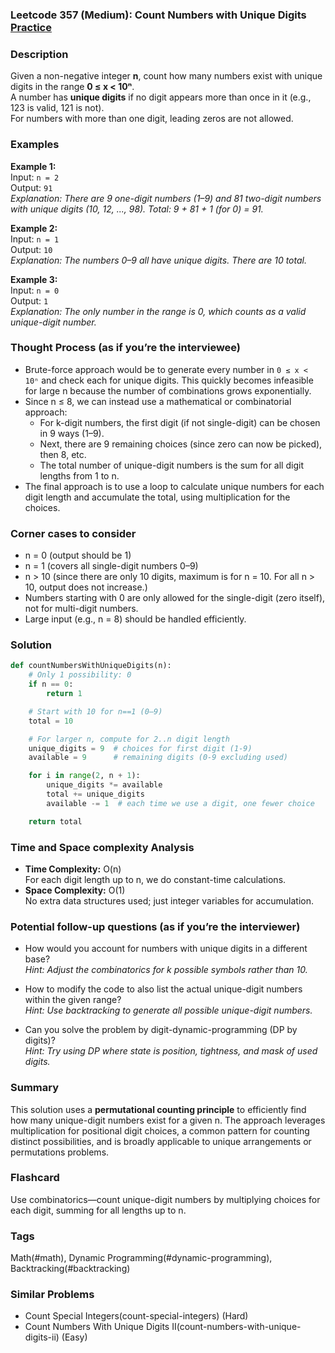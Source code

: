 ### Leetcode 357 (Medium): Count Numbers with Unique Digits [Practice](https://leetcode.com/problems/count-numbers-with-unique-digits)

### Description  
Given a non-negative integer **n**, count how many numbers exist with unique digits in the range **0 ≤ x < 10ⁿ**.  
A number has **unique digits** if no digit appears more than once in it (e.g., 123 is valid, 121 is not).  
For numbers with more than one digit, leading zeros are not allowed.  

### Examples  

**Example 1:**  
Input: `n = 2`  
Output: `91`  
*Explanation: There are 9 one-digit numbers (1–9) and 81 two-digit numbers with unique digits (10, 12, ..., 98). Total: 9 + 81 + 1 (for 0) = 91.*

**Example 2:**  
Input: `n = 1`  
Output: `10`  
*Explanation: The numbers 0–9 all have unique digits. There are 10 total.*

**Example 3:**  
Input: `n = 0`  
Output: `1`  
*Explanation: The only number in the range is 0, which counts as a valid unique-digit number.*

### Thought Process (as if you’re the interviewee)  

- Brute-force approach would be to generate every number in `0 ≤ x < 10ⁿ` and check each for unique digits. This quickly becomes infeasible for large n because the number of combinations grows exponentially.
- Since n ≤ 8, we can instead use a mathematical or combinatorial approach:
    - For k-digit numbers, the first digit (if not single-digit) can be chosen in 9 ways (1–9).
    - Next, there are 9 remaining choices (since zero can now be picked), then 8, etc.
    - The total number of unique-digit numbers is the sum for all digit lengths from 1 to n.
- The final approach is to use a loop to calculate unique numbers for each digit length and accumulate the total, using multiplication for the choices.

### Corner cases to consider  
- n = 0 (output should be 1)
- n = 1 (covers all single-digit numbers 0–9)
- n > 10 (since there are only 10 digits, maximum is for n = 10. For all n > 10, output does not increase.)
- Numbers starting with 0 are only allowed for the single-digit (zero itself), not for multi-digit numbers.
- Large input (e.g., n = 8) should be handled efficiently.

### Solution

```python
def countNumbersWithUniqueDigits(n):
    # Only 1 possibility: 0
    if n == 0:
        return 1

    # Start with 10 for n==1 (0–9)
    total = 10

    # For larger n, compute for 2..n digit length
    unique_digits = 9  # choices for first digit (1-9)
    available = 9      # remaining digits (0-9 excluding used)

    for i in range(2, n + 1):
        unique_digits *= available
        total += unique_digits
        available -= 1  # each time we use a digit, one fewer choice

    return total
```

### Time and Space complexity Analysis  

- **Time Complexity:** O(n)  
    For each digit length up to n, we do constant-time calculations.
- **Space Complexity:** O(1)  
    No extra data structures used; just integer variables for accumulation.

### Potential follow-up questions (as if you’re the interviewer)  

- How would you account for numbers with unique digits in a different base?  
  *Hint: Adjust the combinatorics for k possible symbols rather than 10.*

- How to modify the code to also list the actual unique-digit numbers within the given range?  
  *Hint: Use backtracking to generate all possible unique-digit numbers.*

- Can you solve the problem by digit-dynamic-programming (DP by digits)?  
  *Hint: Try using DP where state is position, tightness, and mask of used digits.*

### Summary
This solution uses a **permutational counting principle** to efficiently find how many unique-digit numbers exist for a given n. The approach leverages multiplication for positional digit choices, a common pattern for counting distinct possibilities, and is broadly applicable to unique arrangements or permutations problems.


### Flashcard
Use combinatorics—count unique-digit numbers by multiplying choices for each digit, summing for all lengths up to n.

### Tags
Math(#math), Dynamic Programming(#dynamic-programming), Backtracking(#backtracking)

### Similar Problems
- Count Special Integers(count-special-integers) (Hard)
- Count Numbers With Unique Digits II(count-numbers-with-unique-digits-ii) (Easy)